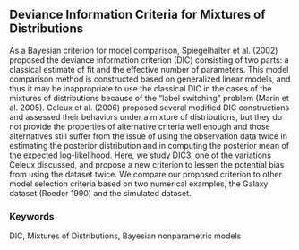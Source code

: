 
## Deviance Information Criteria for Mixtures of Distributions

As a Bayesian criterion for model comparison, Spiegelhalter et al. (2002) proposed the deviance information criterion (DIC) consisting of two parts: a classical estimate of fit and the effective number of parameters. This model comparison method is constructed based on generalized linear models, and thus it may be inappropriate to use the classical DIC in the cases of the mixtures of distributions because of the “label switching” problem (Marin et al. 2005). Celeux et al. (2006) proposed several modified DIC constructions and assessed their behaviors under a mixture of distributions, but they do not provide the properties of alternative criteria well enough and those alternatives still suffer from the issue of using the observation data twice in estimating the posterior distribution and in computing the posterior mean of the expected log-likelihood. Here, we study DIC3, one of the variations Celeux discussed, and propose a new criterion to lessen the potential bias from using the dataset twice. We compare our proposed criterion to other model selection criteria based on two numerical examples, the Galaxy dataset (Roeder 1990) and the simulated dataset.

### Keywords

DIC, Mixtures of Distributions, Bayesian nonparametric models
